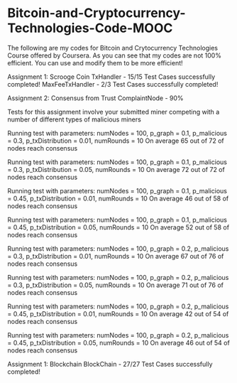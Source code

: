 # Bitcoin-and-Cryptocurrency-Technologies-Code-MOOC

The following are my codes for Bitcoin and Crytocurrency Technologies Course offered by Coursera. 
As you can see that my codes are not 100% efficient. You can use and modify them to be more efficient! 


Assignment 1: Scrooge Coin
TxHandler  - 15/15 Test Cases successfully completed!
MaxFeeTxHandler - 2/3 Test Cases successfully completed!

Assignment 2: Consensus from Trust
ComplaintNode  - 90% 

Tests for this assignment involve your submitted miner competing with a number of different types of malicious miners

Running test with parameters: numNodes = 100, p_graph = 0.1, p_malicious = 0.3, p_txDistribution = 0.01, numRounds = 10
On average 65 out of 72 of nodes reach consensus

Running test with parameters: numNodes = 100, p_graph = 0.1, p_malicious = 0.3, p_txDistribution = 0.05, numRounds = 10
On average 72 out of 72 of nodes reach consensus

Running test with parameters: numNodes = 100, p_graph = 0.1, p_malicious = 0.45, p_txDistribution = 0.01, numRounds = 10
On average 46 out of 58 of nodes reach consensus

Running test with parameters: numNodes = 100, p_graph = 0.1, p_malicious = 0.45, p_txDistribution = 0.05, numRounds = 10
On average 52 out of 58 of nodes reach consensus

Running test with parameters: numNodes = 100, p_graph = 0.2, p_malicious = 0.3, p_txDistribution = 0.01, numRounds = 10
On average 67 out of 76 of nodes reach consensus

Running test with parameters: numNodes = 100, p_graph = 0.2, p_malicious = 0.3, p_txDistribution = 0.05, numRounds = 10
On average 71 out of 76 of nodes reach consensus

Running test with parameters: numNodes = 100, p_graph = 0.2, p_malicious = 0.45, p_txDistribution = 0.01, numRounds = 10
On average 42 out of 54 of nodes reach consensus

Running test with parameters: numNodes = 100, p_graph = 0.2, p_malicious = 0.45, p_txDistribution = 0.05, numRounds = 10
On average 46 out of 54 of nodes reach consensus


Assignment 1: Blockchain
BlockChain - 27/27 Test Cases successfully completed!
